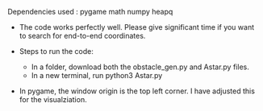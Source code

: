 Dependencies used :
    pygame
    math
    numpy
    heapq

- The code works perfectly well. Please give significant time if you want to search for end-to-end coordinates.

- Steps to run the code:
    - In a folder, download both the obstacle_gen.py and Astar.py files.
    - In a new terminal, run python3 Astar.py

- In pygame, the window origin is the top left corner. I have adjusted this for the visualziation.
